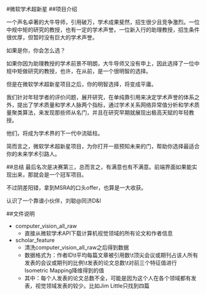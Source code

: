 #微软学术超新星
##项目介绍

一个声名卓著的大牛导师，引用破万，学术成果斐然，招生很少且竞争激烈。一位中规中矩的研究的教授，也有一定的学术声誉。一位新入行的助理教授，招生条件很优厚，但暂时没有巨大的学术声誉。

如果是你，你会怎么选？

如果你因为助理教授的学术前景不明朗，大牛导师又没有申上，因此选择了一位中规中矩做研究的教授，也许，在从前，是一个很明智的选择。

但是在微软学术超新星项目之后，你的明智选择，将变成平庸。

我们针对年轻学者的评价问题，展开研究，在单纯靠引用来决定学术声誉的体系之外，提出了学术质量和学术人脉两个指标，通过学术关系网络异常值分析和学术质量聚类算法，来发现那些师从名门，并且在研究早期就展现出极高天赋的年轻教授。

他们，将成为学术界的下一代中流砥柱。

简而言之，微软学术超新星项目，为你打开一扇预知未来的门，帮助你选择最适合你的未来学术引路人。

##总结
最后名次是决赛第三，总而言之，有满意也有不满意。前端界面如果能实现出来，那就会是一个冠军项目。

不过阴差阳错，拿到MSRA的口头offer，也算是一大收获。

认识了一个靠谱小伙伴，刘聪@同济D&I

##文件说明
- computer_vision_all_raw
	- 直接从微软学术API下载计算机视觉领域的所有论文和作者信息
- scholar_feature
	- 清洗computer_vision_all_raw之后得到数据
	- 数据格式为：作者ID\t平均每篇文章被引用数\t顶尖会议或期刊占该人所有发表的会议或期刊的比例\t发表的论文总数\t对前三个特征值进行Isometric Mapping降维得到的值
	- 其中：每个人发表的论文总数不全，可能是因为这个人在各个领域都有发表，视觉领域发表的较少。比如Jim Little只找到四篇
